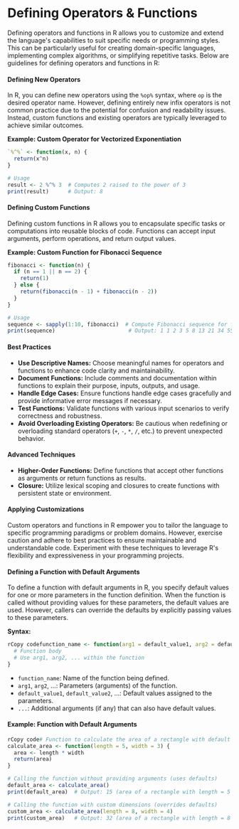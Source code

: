 # Defining Operators & Functions

Defining operators and functions in R allows you to customize and extend the language's capabilities to suit specific needs or programming styles. This can be particularly useful for creating domain-specific languages, implementing complex algorithms, or simplifying repetitive tasks. Below are guidelines for defining operators and functions in R:

#### Defining New Operators

In R, you can define new operators using the `%op%` syntax, where `op` is the desired operator name. However, defining entirely new infix operators is not common practice due to the potential for confusion and readability issues. Instead, custom functions and existing operators are typically leveraged to achieve similar outcomes.

**Example: Custom Operator for Vectorized Exponentiation**

```r
`%^%` <- function(x, n) {
  return(x^n)
}

# Usage
result <- 2 %^% 3  # Computes 2 raised to the power of 3
print(result)      # Output: 8
```

#### Defining Custom Functions

Defining custom functions in R allows you to encapsulate specific tasks or computations into reusable blocks of code. Functions can accept input arguments, perform operations, and return output values.

**Example: Custom Function for Fibonacci Sequence**

```r
fibonacci <- function(n) {
  if (n == 1 || n == 2) {
    return(1)
  } else {
    return(fibonacci(n - 1) + fibonacci(n - 2))
  }
}

# Usage
sequence <- sapply(1:10, fibonacci)  # Compute Fibonacci sequence for first 10 numbers
print(sequence)                       # Output: 1 1 2 3 5 8 13 21 34 55
```

#### Best Practices

* **Use Descriptive Names:** Choose meaningful names for operators and functions to enhance code clarity and maintainability.
* **Document Functions:** Include comments and documentation within functions to explain their purpose, inputs, outputs, and usage.
* **Handle Edge Cases:** Ensure functions handle edge cases gracefully and provide informative error messages if necessary.
* **Test Functions:** Validate functions with various input scenarios to verify correctness and robustness.
* **Avoid Overloading Existing Operators:** Be cautious when redefining or overloading standard operators (`+`, `-`, `*`, `/`, etc.) to prevent unexpected behavior.

#### Advanced Techniques

* **Higher-Order Functions:** Define functions that accept other functions as arguments or return functions as results.
* **Closure:** Utilize lexical scoping and closures to create functions with persistent state or environment.

#### Applying Customizations

Custom operators and functions in R empower you to tailor the language to specific programming paradigms or problem domains. However, exercise caution and adhere to best practices to ensure maintainable and understandable code. Experiment with these techniques to leverage R's flexibility and expressiveness in your programming projects.

#### Defining a Function with Default Arguments

To define a function with default arguments in R, you specify default values for one or more parameters in the function definition. When the function is called without providing values for these parameters, the default values are used. However, callers can override the defaults by explicitly passing values to these parameters.

**Syntax:**

```r
rCopy codefunction_name <- function(arg1 = default_value1, arg2 = default_value2, ...) {
  # Function body
  # Use arg1, arg2, ... within the function
}
```

* `function_name`: Name of the function being defined.
* `arg1`, `arg2`, ...: Parameters (arguments) of the function.
* `default_value1`, `default_value2`, ...: Default values assigned to the parameters.
* `...`: Additional arguments (if any) that can also have default values.

#### Example: Function with Default Arguments

```r
rCopy code# Function to calculate the area of a rectangle with default dimensions
calculate_area <- function(length = 5, width = 3) {
  area <- length * width
  return(area)
}

# Calling the function without providing arguments (uses defaults)
default_area <- calculate_area()
print(default_area)  # Output: 15 (area of a rectangle with length = 5 and width = 3)

# Calling the function with custom dimensions (overrides defaults)
custom_area <- calculate_area(length = 8, width = 4)
print(custom_area)   # Output: 32 (area of a rectangle with length = 8 and width = 4)
```

####
